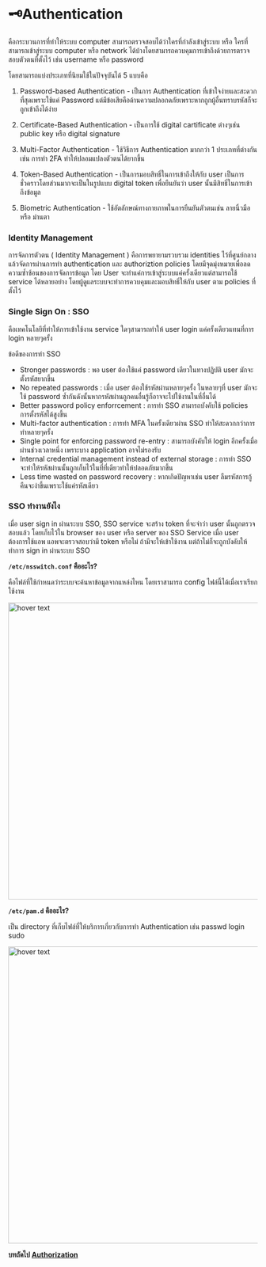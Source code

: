 <br>

# 🗝️Authentication

คือกระบวนการที่ทำให้ระบบ computer สามารถตรวจสอบได้ว่าใครที่กำลังเข้าสู่ระบบ หรือ ใครที่สามารถเข้าสู่ระบบ computer หรือ network ได้บ้างโดยสามารถควบคุมการเข้าถึงด้วยการตรวจสอบตัวตนที่ตั้งไว้ เช่น username หรือ password 

โดยสามารถแบ่งประเภทที่นิยมใช้ในปัจจุบันได้ 5 แบบคือ

1. Password-based Authentication - เป็นการ Authentication ที่เข้าใจง่ายและสะดวกที่สุดเพราะใช้แค่ Password แต่มีข้อเสียคือด้านความปลอกดภัยเพราะหากถูกผู้อื่นทราบรหัสก็จะถูกเข้าถึงได้ง่าย

2. Certificate-Based Authentication - เป็นการใช้ digital cartificate ต่างๆเช่น public key หรือ digital signature

3. Multi-Factor Authentication - ใช้วิธีการ Authentication มากกว่า 1 ประเภทที่ต่างกันเช่น การทำ 2FA ทำให้ปลอมแปลงตัวตนได้ยากขึ้น

4. Token-Based Authentication - เป็นการมอบสิทธิ์ในการเข้าถึงให้กับ user เป็นการชั่วคราวโดยส่วนมากจะเป็นในรูปแบบ digital token เพื่อยืนยันว่า user นั้นมีสิทธิ์ในการเข้าถึงข้อมูล

5. Biometric Authentication - ใช้อัตลักษณ์ทางกายภาพในการยืนยันตัวตนเช่น ลายนิ้วมือ หรือ ม่านตา

### Identity Management

การจัดการตัวตน ( Identity Management ) คือการพยายามรวบรวม identities ไว้ที่ศูนย์กลางแล้วจัดการผ่านการทำ authentication และ authoriztion policies โดยมีจุดมุ่งหมายเพื่อลดความซ้ำซ้อนของการจัดการข้อมูล โดย User จะทำแค่การเข้าสู่ระบบแค่ครั้งเดียวแต่สามารถใช้ service ได้หลายอย่าง โดยผู้ดูแลระบบจะทำการควบคุมและมอบสิทธิ์ให้กับ user ตาม policies ที่ตั้งไว้

### Single Sign On : SSO

คือเทคโนโลยีที่ทำให้การเข้าใช้งาน service ใดๆสามารถทำให้ user login แค่ครั้งเดียวแทนที่การ login หลายๆครั้ง

ข้อดีของการทำ SSO
- Stronger passwords : พอ user ต้องใช้แค่ password เดียวในทางปฏิบัติ user มักจะตั้งรหัสยากขึ้น
- No repeated passwords : เมื่อ user ต้องใช้รหัสผ่านหลายๆครั้ง ในหลายๆที่ user มักจะใช้ password ซ้ำกันดังนั้นหากรหัสผ่านถูกคนอื่นรู้ก็อาจจะไปใช้งานในที่อื่นได้
- Better password policy enforrcement : การทำ SSO สามารถบังคับใช้ policies การตั้งรหัสได้สูงขึ้น
- Multi-factor authentication : การทำ MFA ในครั้งเดียวผ่าน SSO ทำให้สะดวกกว่าการทำหลายๆครั้ง
- Single point for enforcing password re-entry : สามารถบังคับให้ login อีกครั้งเมื่อผ่านช่วงเวลาหนึ่ง เพราะบาง application อาจไม่รองรับ
- Internal credential management instead of external storage : การทำ SSO จะทำให้รหัสผ่านนั้นถูกเก็บไว้ในที่ที่เดียวทำให้ปลอดภัยมากขึ้น
- Less time wasted on password recovery : หากเกิดปัญหาเช่น user ลืมรหัสการกู้คืนจะง่าขึ้นเพราะใช้แค่รหัสเดียว

### SSO ทำงานยังไง

เมื่อ user sign in ผ่านระบบ SSO, SSO service จะสร้าง token ที่จะจำว่า user นั้นถูกตรวจสอบแล้ว โดยเก็บไว้ใน browser ของ user หรือ server ของ SSO Service เมื่อ user ต้องการใช้แอพ แอพจะตรวจสอบว่ามี token หรือไม่ ถ้ามีจะให้เข้าใช้งาน แต่ถ้าไม่ก็จะถูกบังคับให้ทำการ sign in ผ่านระบบ SSO

**`/etc/nsswitch.conf` คืออะไร?**

คือไฟล์ที่ใช้กำหนดว่าระบบจะค้นหาข้อมูลจากแหล่งไหน โดยเราสามารถ config ไฟล์นี้ได้เมื่อเราเรียกใช้งาน

<img src="https://media.discordapp.net/attachments/1205566248105017374/1205569549462929489/image.png" width="600px" title="hover text">


**`/etc/pam.d` คืออะไร?**

 เป็น directory ที่เก็บไฟล์ที่ให้บริการเกี่ยวกับการทำ Authentication เช่น passwd login sudo
 
 <img src="https://media.discordapp.net/attachments/1205566248105017374/1205572199315152996/image.png" width="600px" title="hover text">


<br>

**บทถัดไป [Authorization](https://github.com/Pooh303/User-Access-Management-3/tree/main/Authorization)**
